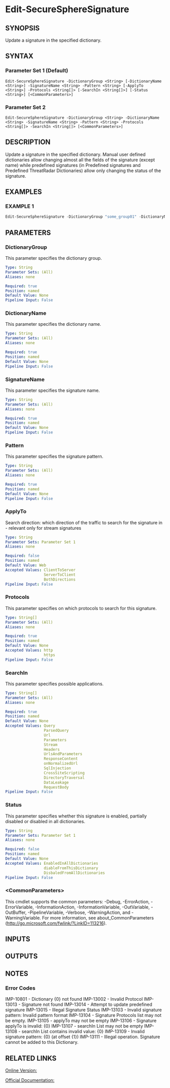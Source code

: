 ﻿# Edit-SecureSphereSignature

## SYNOPSIS
Update a signature in the specified dictionary.

## SYNTAX

### Parameter Set 1 (Default)
```
Edit-SecureSphereSignature -DictionaryGroup <String> [-DictionaryName <String>] -SignatureName <String> -Pattern <String> [-ApplyTo <String>] -Protocols <String[]> [-SearchIn <String[]>] [-Status <String>] [<CommonParameters>]
```

### Parameter Set 2
```
Edit-SecureSphereSignature -DictionaryGroup <String> -DictionaryName <String> -SignatureName <String> -Pattern <String> -Protocols <String[]> -SearchIn <String[]> [<CommonParameters>]
```

## DESCRIPTION
Update a signature in the specified dictionary. Manual user defined dictionaries allow changing almost all the fields of the signature (except name) while predefined signatures (in Predefined signatures and Predefined ThreatRadar Dictionaries) allow only changing the status of the signature.

## EXAMPLES

### EXAMPLE 1

```powershell
Edit-SecureSphereSignature -DictionaryGroup "some_group01" -DictionaryName "dict1" -SignatureName "some signature" -Pattern "part=\"dana2\"" -Protocols "http" -ApplyTo "ClientToServer"
```

## PARAMETERS

### DictionaryGroup
This parameter specifies the dictionary group.

```yaml
Type: String
Parameter Sets: (All)
Aliases: none

Required: true
Position: named
Default Value: None
Pipeline Input: False
```

### DictionaryName
This parameter specifies the dictionary name.

```yaml
Type: String
Parameter Sets: (All)
Aliases: none

Required: true
Position: named
Default Value: None
Pipeline Input: False
```

### SignatureName
This parameter specifies the signature name.

```yaml
Type: String
Parameter Sets: (All)
Aliases: none

Required: true
Position: named
Default Value: None
Pipeline Input: False
```

### Pattern
This parameter specifies the signature pattern.

```yaml
Type: String
Parameter Sets: (All)
Aliases: none

Required: true
Position: named
Default Value: None
Pipeline Input: False
```

### ApplyTo
Search direction: which direction of the traffic to search for the signature in - relevant only for stream signatures

```yaml
Type: String
Parameter Sets: Parameter Set 1
Aliases: none

Required: false
Position: named
Default Value: Web
Accepted Values: ClientToServer
                 ServerToClient
                 BothDirections
Pipeline Input: False
```

### Protocols
This parameter specifies on which protocols to search for this signature.

```yaml
Type: String[]
Parameter Sets: (All)
Aliases: none

Required: true
Position: named
Default Value: None
Accepted Values: http
                 https
Pipeline Input: False
```

### SearchIn
This parameter specifies possible applications.

```yaml
Type: String[]
Parameter Sets: (All)
Aliases: none

Required: true
Position: named
Default Value: None
Accepted Values: Query
                 ParsedQuery
                 Url
                 Parameters
                 Stream
                 Headers
                 UrlsAndParameters
                 ResponseContent
                 onNormalizedUrl
                 SqlInjection
                 CrossSiteScripting
                 DirectoryTraversal
                 DataLeakage
                 RequestBody
Pipeline Input: False
```

### Status
This parameter specifies whether this signature is enabled, partially disabled or disabled in all dictionaries.

```yaml
Type: String
Parameter Sets: Parameter Set 1
Aliases: none

Required: false
Position: named
Default Value: None
Accepted Values: EnabledInAllDictionaries
                 diableFromThisDictionary
                 DisbaledFromAllDictionaries
Pipeline Input: False
```

### \<CommonParameters\>
This cmdlet supports the common parameters: -Debug, -ErrorAction, -ErrorVariable, -InformationAction, -InformationVariable, -OutVariable, -OutBuffer, -PipelineVariable, -Verbose, -WarningAction, and -WarningVariable. For more information, see about_CommonParameters (http://go.microsoft.com/fwlink/?LinkID=113216).

## INPUTS

## OUTPUTS

## NOTES

### Error Codes
IMP-10801 - Dictionary {0} not found
IMP-13002 - Invalid Protocol
IMP-13013 - Signature not found
IMP-13014 - Attempt to update predefined signature
IMP-13015 - Illegal Signature Status
IMP-13103 - Invalid signature pattern: Invalid pattern format
IMP-13104 - Signature Protocols list may not be empty.
IMP-13105 - applyTo may not be empty
IMP-13106 - Signature applyTo is invalid: {0}
IMP-13107 - searchIn List may not be empty
IMP-13108 - searchIn List contains invalid value: {0}
IMP-13109 - Invalid signature pattern: {0} (at offset {1})
IMP-13111 - Illegal operation. Signature cannot be added to this Dictionary.

## RELATED LINKS

[Online Version:](https://github.com/akshinmustafayev/Documentation/MD)

[Official Documentation:](https://docs.imperva.com/bundle/v13.6-api-reference-guide/page/66926.htm)



